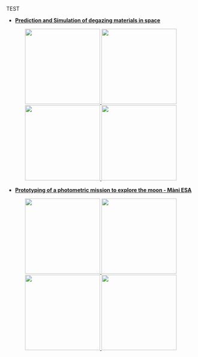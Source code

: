 TEST
- **[Prediction and Simulation of degazing materials in space](./Internships/CNES/CNES_rapport_2024.pdf)**

<div align="center">
<a href="./Internships/CNES/CNES_rapport_2024.pdf">
    <img width="200vh" src="https://github.com/user-attachments/assets/dab8ba05-32dc-42dc-8075-b24e6b09112c" />
    <img width="200vh" src="https://github.com/user-attachments/assets/7e5508c6-dc24-4da8-b910-f7e4029d75e5" />
    <img width="200vh" src="https://github.com/user-attachments/assets/b86fb5ca-120c-4547-8f15-4724124bb28e" />
    <img width="200vh" src="https://github.com/user-attachments/assets/48324272-95d8-4368-bf68-e0d2aaf962a7" />
</a> 
</div>

- **[Prototyping of a photometric mission to explore the moon - Màni ESA](./Internships/CNRS/CNRS_rapport_2024.pdf)**

<div align="center">
<a href="./Internships/CNRS/CNRS_rapport_2024.pdf">
    <img width="200vh" src="https://github.com/user-attachments/assets/15c5bd79-feb9-43a4-96ab-37f071d1b477" />
    <img width="200vh" src="https://github.com/user-attachments/assets/750985ef-b693-44c7-8e9f-6d98123cc618" />
    <img width="200vh" src="https://github.com/user-attachments/assets/bf8a9c89-5d94-4d41-a569-4019c7fbe89e" />
    <img width="200vh" src="https://github.com/user-attachments/assets/97b29af1-7973-4664-a674-2d70c04b319f" />
</a> 
</div>
